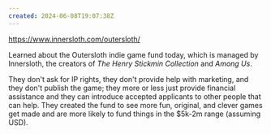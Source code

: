 ```yaml
---
created: 2024-06-08T19:07:38Z
---
```


https://www.innersloth.com/outersloth/

Learned about the Outersloth indie game fund today, which is managed by Innersloth, the creators of _The Henry Stickmin Collection_ and _Among Us_.

They don't ask for IP rights, they don't provide help with marketing, and they don't publish the game; they more or less just provide financial assistance and they can introduce accepted applicants to other people that can help. They created the fund to see more fun, original, and clever games get made and are more likely to fund things in the $5k-2m range (assuming USD).
